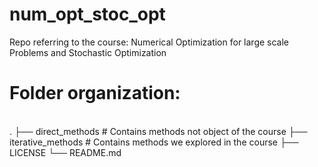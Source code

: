 # num_opt_stoc_opt
Repo referring to the course: Numerical Optimization for large scale Problems and Stochastic Optimization

# Folder organization:
<br>
.
├── direct_methods        # Contains methods not object of the course
├── iterative_methods     # Contains methods we explored in the course
├── LICENSE
└── README.md
